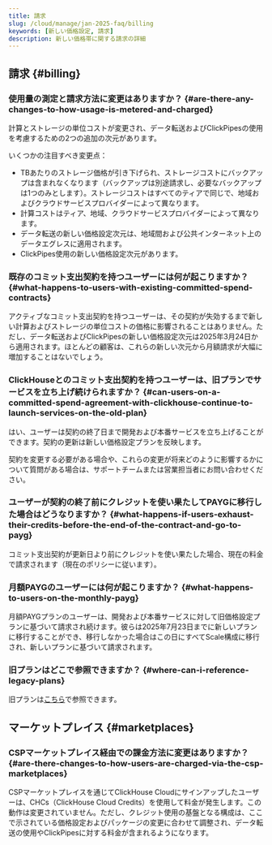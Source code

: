 ```yaml
---
title: 請求
slug: /cloud/manage/jan-2025-faq/billing
keywords: [新しい価格設定, 請求]
description: 新しい価格帯に関する請求の詳細
---
```


## 請求 {#billing}

### 使用量の測定と請求方法に変更はありますか？ {#are-there-any-changes-to-how-usage-is-metered-and-charged}

計算とストレージの単位コストが変更され、データ転送およびClickPipesの使用を考慮するための2つの追加の次元があります。

いくつかの注目すべき変更点：

- TBあたりのストレージ価格が引き下げられ、ストレージコストにバックアップは含まれなくなります（バックアップは別途請求し、必要なバックアップは1つのみとします）。ストレージコストはすべてのティアで同じで、地域およびクラウドサービスプロバイダーによって異なります。
- 計算コストはティア、地域、クラウドサービスプロバイダーによって異なります。
- データ転送の新しい価格設定次元は、地域間および公共インターネット上のデータエグレスに適用されます。
- ClickPipes使用の新しい価格設定次元があります。

### 既存のコミット支出契約を持つユーザーには何が起こりますか？ {#what-happens-to-users-with-existing-committed-spend-contracts}

アクティブなコミット支出契約を持つユーザーは、その契約が失効するまで新しい計算およびストレージの単位コストの価格に影響されることはありません。ただし、データ転送およびClickPipesの新しい価格設定次元は2025年3月24日から適用されます。ほとんどの顧客は、これらの新しい次元から月額請求が大幅に増加することはないでしょう。

### ClickHouseとのコミット支出契約を持つユーザーは、旧プランでサービスを立ち上げ続けられますか？ {#can-users-on-a-committed-spend-agreement-with-clickhouse-continue-to-launch-services-on-the-old-plan}

はい、ユーザーは契約の終了日まで開発および本番サービスを立ち上げることができます。契約の更新は新しい価格設定プランを反映します。

契約を変更する必要がある場合や、これらの変更が将来どのように影響するかについて質問がある場合は、サポートチームまたは営業担当者にお問い合わせください。

### ユーザーが契約の終了前にクレジットを使い果たしてPAYGに移行した場合はどうなりますか？ {#what-happens-if-users-exhaust-their-credits-before-the-end-of-the-contract-and-go-to-payg}

コミット支出契約が更新日より前にクレジットを使い果たした場合、現在の料金で請求されます（現在のポリシーに従います）。

### 月額PAYGのユーザーには何が起こりますか？ {#what-happens-to-users-on-the-monthly-payg}

月額PAYGプランのユーザーは、開発および本番サービスに対して旧価格設定プランに基づいて請求され続けます。彼らは2025年7月23日までに新しいプランに移行することができ、移行しなかった場合はこの日にすべてScale構成に移行され、新しいプランに基づいて請求されます。

### 旧プランはどこで参照できますか？ {#where-can-i-reference-legacy-plans}

旧プランは[こちら](https://clickhouse.com/pricing?legacy=true)で参照できます。

## マーケットプレイス {#marketplaces}

### CSPマーケットプレイス経由での課金方法に変更はありますか？ {#are-there-changes-to-how-users-are-charged-via-the-csp-marketplaces}

CSPマーケットプレイスを通じてClickHouse Cloudにサインアップしたユーザーは、CHCs（ClickHouse Cloud Credits）を使用して料金が発生します。この動作は変更されていません。ただし、クレジット使用の基盤となる構成は、ここで示されている価格設定およびパッケージの変更に合わせて調整され、データ転送の使用やClickPipesに対する料金が含まれるようになります。
